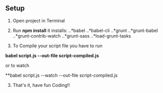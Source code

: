 ## Setup

1. Open project in Terminal

2. Run **npm install** it installs:
..*babel
..*babel-cli
..*grunt
..*grunt-babel
..*grunt-contrib-watch
..*grunt-sass
..*load-grunt-tasks


2. To Compile your script file you have to run

**babel script.js --out-file script-compiled.js**

or to watch

**babel script.js --watch --out-file script-compiled.js

3. That's it, have fun Coding!!



